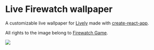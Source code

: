# Live Firewatch wallpaper
A customizable live wallpaper for [Lively](https://github.com/rocksdanister/lively) made with [create-react-app](https://reactjs.org/docs/create-a-new-react-app.html).

All rights to the image belong to 
[Firewatch Game](https://www.firewatchgame.com/).

![](src/src/firewatch.gif)